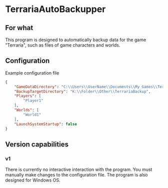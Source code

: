 # TerrariaAutoBackupper

## For what
This program is designed to automatically backup data for the game "Terraria", such as files of game characters and worlds.

## Configuration
Example configuration file
```json
{
    "GameDataDirectory": "C:\\Users\\UserName\\Documents\\My Games\\Terraria",
    "BackupTargetDirectory": "K:\\Folder\\Other\\TerrariaBackup",
    "Players": [
        "Player1"
    ],
    "Worlds": [
        "World1"
    ],
    "LaunchSystemStartup": false
}
```

## Version capabilities

### v1
There is currently no interactive interaction with the program. You must manually make changes to the configuration file.
The program is also designed for Windows OS.